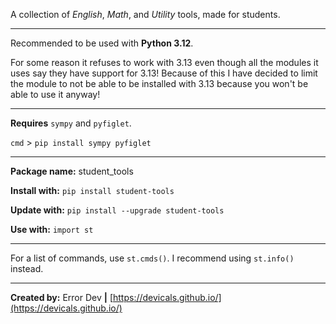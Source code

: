 A collection of *English*, *Math*, and *Utility* tools, made for students.

---

Recommended to be used with **Python 3.12**.

For some reason it refuses to work with 3.13 even though all the modules it uses say they have support for 3.13! Because of this I have decided to limit the module to not be able to be installed with 3.13 because you won't be able to use it anyway!

---

**Requires** `sympy` and `pyfiglet`.

`cmd` > `pip install sympy pyfiglet`

---

**Package name:** student_tools

**Install with:** `pip install student-tools`

**Update with:** `pip install --upgrade student-tools`

**Use with:** `import st`

---

For a list of commands, use `st.cmds()`. I recommend using `st.info()` instead.

---

**Created by:** Error Dev **|** [https://devicals.github.io/](https://devicals.github.io/)